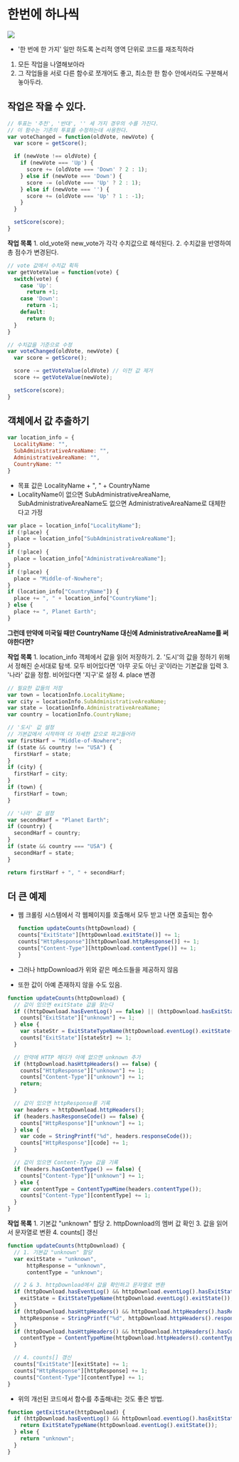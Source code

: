 # 한번에 하나씩

![](../.gitbook/assets/undefined.png)

* '한 번에 한 가지' 일만 하도록 논리적 영역 단위로 코드를 재조직하라

1. 모든 작업을 나열해보아라
2. 그 작업들을 서로 다른 함수로 쪼개어도 좋고, 최소한 한 함수 안에서라도 구분해서 놓아두라.

## 작업은 작을 수 있다.

```javascript
// 투표는 '추천', '반대', '' 세 가지 경우의 수를 가진다.
// 이 함수는 기존의 투표를 수정하는데 사용한다.
var voteChanged = function(oldVote, newVote) {
  var score = getScore();

  if (newVote !== oldVote) {
    if (newVote === 'Up') {
      score += (oldVote === 'Down' ? 2 : 1);
    } else if (newVote === 'Down') {
      score -= (oldVote === 'Up' ? 2 : 1);
    } else if (newVote === '') {
      score += (oldVote === 'Up' ? 1 : -1);
    }
  }

  setScore(score);
}
```

**작업 목록** 1. old\_vote와 new\_vote가 각각 수치값으로 해석된다. 2. 수치값을 반영하여 총 점수가 변경된다.

```javascript
// vote 값에서 수치값 획득
var getVoteValue = function(vote) {
  switch(vote) {
    case 'Up':
      return +1;
    case 'Down':
      return -1;
    default:
      return 0;
  }
}
```

```javascript
// 수치값을 기준으로 수정
var voteChanged(oldVote, newVote) {
  var score = getScore();

  score -= getVoteValue(oldVote) // 이전 값 제거
  score += getVoteValue(newVote);

  setScore(score);
}
```

## 객체에서 값 추출하기

```javascript
var location_info = {
  LocalityName: "",
  SubAdministrativeAreaName: "",
  AdministrativeAreaName: "",
  CountryName: ""
}
```

* 목표 값은 LocalityName + ", " + CountryName
* LocalityName이 없으면 SubAdministrativeAreaName, SubAdministrativeAreaName도 없으면 AdministrativeAreaName로 대체한다고 가정

```javascript
var place = location_info["LocalityName"];
if (!place) {
  place = location_info["SubAdministrativeAreaName"];
}
if (!place) {
  place = location_info["AdministrativeAreaName"];
}
if (!place) {
  place = "Middle-of-Nowhere";
}
if (location_info["CountryName"]) {
  place += ", " + location_info["CountryName"];
} else {
  place += ", Planet Earth";
}
```

**그런데 만약에 미국일 때만 CountryName 대신에 AdministrativeAreaName를 써야한다면?**

**작업 목록** 1. location\_info 객체에서 값을 읽어 저장하기. 2. '도시'의 값을 정하기 위해서 정해진 순서대로 탐색. 모두 비어있다면 '아무 곳도 아닌 곳'이라는 기본값을 입력 3. '나라' 값을 정함. 비어있다면 '지구'로 설정 4. place 변경

```javascript
// 필요한 값들의 저장
var town = locationInfo.LocalityName;
var city = locationInfo.SubAdministrativeAreaName;
var state = locationInfo.AdministrativeAreaName;
var country = locationInfo.CountryName;

// '도시' 값 설정
// 기본값에서 시작하여 더 자세한 값으로 파고들어라
var firstHarf = "Middle-of-Nowhere";
if (state && country !== "USA") {
  firstHarf = state;
}
if (city) {
  firstHarf = city;
}
if (town) {
  firstHarf = town;
}

// '나라' 값 설정
var secondHarf = "Planet Earth";
if (country) {
  secondHarf = country;
}
if (state && country === "USA") {
  secondHarf = state;
}

return firstHarf + ", " + secondHarf;
```

## 더 큰 예제

* 웹 크롤링 시스템에서 각 웹페이지를 호출해서 모두 받고 나면 호출되는 함수

  ```javascript
  function updateCounts(httpDownload) {
  counts["ExitState"][httpDownload.exitState()] += 1;
  counts["HttpResponse"][httpDownload.httpResponse()] += 1;
  counts["Content-Type"][httpDownload.contentType()] += 1;
  }
  ```

* 그러나 httpDownload가 위와 같은 메소드들을 제공하지 않음
* 또한 값이 아예 존재하지 않을 수도 있음.

```javascript
function updateCounts(httpDownload) {
  // 값이 있으면 exitState 값을 찾는다
  if ((httpDownload.hasEventLog() == false) || (httpDownload.hasExitState() == false)) {
    counts["ExitState"]["unknown"] += 1;
  } else {
    var stateStr = ExitStateTypeName(httpDownload.eventLog().exitState());
    counts["ExitState"][stateStr] += 1;
  }

  // 만약에 HTTP 헤더가 아예 없으면 unknown 추가
  if (httpDownload.hasHttpHeaders() == false) {
    counts["HttpResponse"]["unknown"] += 1;
    counts["Content-Type"]["unknown"] += 1;
    return;
  }

  // 값이 있으면 httpResponse를 기록
  var headers = httpDownload.httpHeaders();
  if (headers.hasResponseCode() == false) {
    counts["HttpResponse"]["unknown"] += 1;
  } else {
    var code = StringPrintf("%d", headers.responseCode());
    counts["HttpResponse"][code] += 1;
  }

  // 값이 있으면 Content-Type 값을 기록
  if (headers.hasContentType() == false) {
    counts["Content-Type"]["unknown"] += 1;
  } else {
    var contentType = ContentTypeMime(headers.contentType());
    counts["Content-Type"][contentType] += 1;
  }
}
```

**작업 목록** 1. 기본값 "unknown" 할당 2. httpDownload의 멤버 값 확인 3. 값을 읽어서 문자열로 변환 4. counts\[\] 갱신

```javascript
function updateCounts(httpDownload) {
  // 1. 기본값 "unknown" 할당
  var exitState = "unknown",
      httpResponse = "unknown",
      contentType = "unknown";

  // 2 & 3. httpDownload에서 값을 확인하고 문자열로 변환
  if (httpDownload.hasEventLog() && httpDownload.eventLog().hasExitState()) {
    exitState = ExitStateTypeName(httpDownload.eventLog().exitState());
  }
  if (httpDownload.hasHttpHeaders() && httpDownload.httpHeaders().hasResponseCode()) {
    httpResponse = StringPrintf("%d", httpDownload.httpHeaders().responseCode());
  }
  if (httpDownload.hasHttpHeaders() && httpDownload.httpHeaders().hasContentType()) {
    contentType = ContentTypeMime(httpDownload.httpHeaders().contentType());
  }

  // 4. counts[] 갱신
  counts["ExitState"][exitState] += 1;
  counts["HttpResponse"][httpResponse] += 1;
  counts["Content-Type"][contentType] += 1;
}
```

* 위의 개선된 코드에서 함수를 추출해내는 것도 좋은 방법.

```javascript
function getExitState(httpDownload) {
  if (httpDownload.hasEventLog() && httpDownload.eventLog().hasExitState()) {
    return ExitStateTypeName(httpDownload.eventLog().exitState());
  } else {
    return "unknown";
  }
}
```


